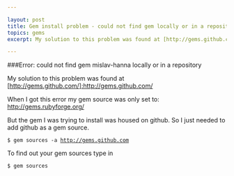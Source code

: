 ```yaml
---

layout: post
title: Gem install problem - could not find gem locally or in a repository
topics: gems
excerpt: My solution to this problem was found at [http://gems.github.com/]:http://gems.github.com/

---
```


###Error: could not find gem mislav-hanna locally or in a repository

My solution to this problem was found at [http://gems.github.com/]:http://gems.github.com/

When I got this error my gem source was only set to: http://gems.rubyforge.org/

But the gem I was trying to install was housed on github.  So I just needed to add github as a gem source.

<code>$ gem sources -a http://gems.github.com</code>

To find out your gem sources type in

<code>$ gem sources</code>

